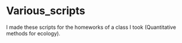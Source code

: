 # Various_scripts
I made these scripts for the homeworks of a class I took (Quantitative methods for ecology). 
